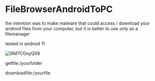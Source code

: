 # FileBrowserAndroidToPC

the intention was to make malware that could access / download your android files from your computer, but it is better to use only as a filemanager

tested in android 11

![RM7CGnyQX8](https://user-images.githubusercontent.com/34588988/119449305-de2fe180-bd08-11eb-960b-c28ec5a6b0f5.png)

getfile:/yourfolder

downloadfile:/yourfile
